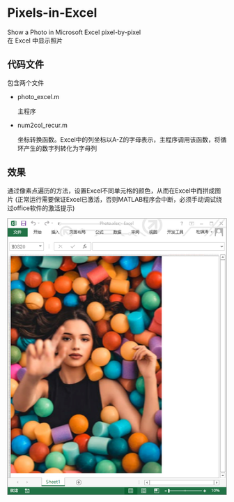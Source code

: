 # Pixels-in-Excel
Show a Photo in Microsoft Excel pixel-by-pixel  
在 Excel 中显示照片

## 代码文件

包含两个文件

* photo_excel.m

  主程序

* num2col_recur.m

  坐标转换函数。Excel中的列坐标以A-Z的字母表示，主程序调用该函数，将循环产生的数字列转化为字母列

## 效果

通过像素点遍历的方法，设置Excel不同单元格的颜色，从而在Excel中而拼成图片
(正常运行需要保证Excel已激活，否则MATLAB程序会中断，必须手动调试绕过office软件的激活提示)

![](https://github.com/Oslomayor/Markdown-Imglib/blob/master/Imgs/photo_excel.png?raw=true)

